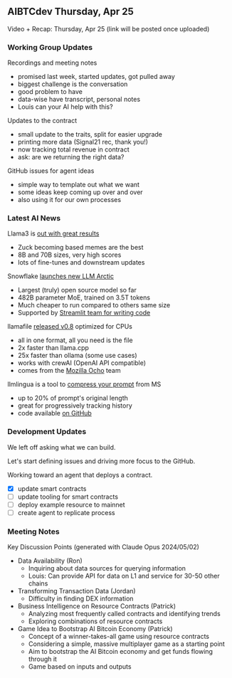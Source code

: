 ## AIBTCdev Thursday, Apr 25

Video + Recap: Thursday, Apr 25
(link will be posted once uploaded)

### Working Group Updates

Recordings and meeting notes

- promised last week, started updates, got pulled away
- biggest challenge is the conversation
- good problem to have
- data-wise have transcript, personal notes
- Louis can your AI help with this?

Updates to the contract

- small update to the traits, split for easier upgrade
- printing more data (Signal21 rec, thank you!)
- now tracking total revenue in contract
- ask: are we returning the right data?

GitHub issues for agent ideas

- simple way to template out what we want
- some ideas keep coming up over and over
- also using it for our own processes

### Latest AI News

Llama3 is [out with great results](https://ai.meta.com/blog/meta-llama-3/)

- Zuck becoming based memes are the best
- 8B and 70B sizes, very high scores
- lots of fine-tunes and downstream updates

Snowflake [launches new LLM Arctic](https://investors.snowflake.com/news/news-details/2024/Snowflake-Launches-Arctic-The-Most-Open-Enterprise-Grade-Large-Language-Model/default.aspx)

- Largest (truly) open source model so far
- 482B parameter MoE, trained on 3.5T tokens
- Much cheaper to run compared to others same size
- Supported by [Streamlit team for writing code](https://blog.streamlit.io/introducing-snowflake-arctic/)

llamafile [released v0.8](https://github.com/Mozilla-Ocho/llamafile/releases/tag/0.8) optimized for CPUs

- all in one format, all you need is the file
- 2x faster than llama.cpp
- 25x faster than ollama (some use cases)
- works with crewAI (OpenAI API compatible)
- comes from the [Mozilla Ocho](https://github.com/Mozilla-Ocho) team

llmlingua is a tool to [compress your prompt](https://twitter.com/rohanpaul_ai/status/1782148352844481012/) from MS

- up to 20% of prompt's original length
- great for progressively tracking history
- code available [on GitHub](https://github.com/microsoft/LLMLingua)

### Development Updates

We left off asking what we can build.

Let's start defining issues and driving more focus to the GitHub.

Working toward an agent that deploys a contract.

- [x] update smart contracts
- [ ] update tooling for smart contracts
- [ ] deploy example resource to mainnet
- [ ] create agent to replicate process

### Meeting Notes

Key Discussion Points
(generated with Claude Opus 2024/05/02)

- Data Availability (Ron)
  - Inquiring about data sources for querying information
  - Louis: Can provide API for data on L1 and service for 30-50 other chains
- Transforming Transaction Data (Jordan)
  - Difficulty in finding DEX information
- Business Intelligence on Resource Contracts (Patrick)
  - Analyzing most frequently called contracts and identifying trends
  - Exploring combinations of resource contracts
- Game Idea to Bootstrap AI Bitcoin Economy (Patrick)
  - Concept of a winner-takes-all game using resource contracts
  - Considering a simple, massive multiplayer game as a starting point
  - Aim to bootstrap the AI Bitcoin economy and get funds flowing through it
  - Game based on inputs and outputs
